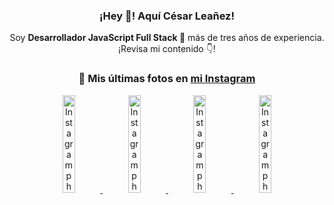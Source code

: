 <div align="center">

<h3>¡Hey 👋! Aquí César Leañez!</h3>

<p>Soy <strong>Desarrollador JavaScript Full Stack 🚀</strong> más de tres años de experiencia.<br />¡Revisa mi contenido 👇!</p>

### 📸 Mis últimas fotos en [mi Instagram](https://instagram.com/cesarsoftware.dev)


<a href='https://instagram.com/p/DICt8_ruj1K' target='_blank'>
  <img width='20%' src='https://instagram.fcmn2-1.fna.fbcdn.net/v/t51.2885-15/487811720_2261442050918393_7784971145546330846_n.jpg?stp=dst-jpg_e15_tt6&efg=eyJ2ZW5jb2RlX3RhZyI6IkNMSVBTLmltYWdlX3VybGdlbi42NDB4MTE1Ni5zZHIuZjcxODc4LmRlZmF1bHRfY292ZXJfZnJhbWUifQ&_nc_ht=instagram.fcmn2-1.fna.fbcdn.net&_nc_cat=105&_nc_oc=Q6cZ2QG90ErT2Jox-b2XqNUmKl9Ygw5g9NfN0KrflkGJ_WgjsXdvjsUihqGxi07l5dUxtIw&_nc_ohc=sAFwlVpa4KwQ7kNvwHl2XRm&_nc_gid=ap24z08M-fj6OtVMO82jcg&edm=ACWDqb8BAAAA&ccb=7-5&ig_cache_key=MzYwMzY0NDc1NTQ5MDc4MjUzOA%3D%3D.3-ccb7-5&oh=00_AfFaW1TlRYrCMqzCRIEqdkGyWeB4mvJKyS5JPqdSZs67dw&oe=67FE2161&_nc_sid=ee9879' alt='Instagram photo' />
</a>
<a href='https://instagram.com/p/DIAOH7MuTdG' target='_blank'>
  <img width='20%' src='https://instagram.fcmn3-2.fna.fbcdn.net/v/t51.2885-15/487701094_964176539225257_203758693226461245_n.jpg?stp=dst-jpg_e15_tt6&efg=eyJ2ZW5jb2RlX3RhZyI6IkNMSVBTLmltYWdlX3VybGdlbi42NDB4MTE1Ni5zZHIuZjcxODc4LmRlZmF1bHRfY292ZXJfZnJhbWUifQ&_nc_ht=instagram.fcmn3-2.fna.fbcdn.net&_nc_cat=101&_nc_oc=Q6cZ2QG90ErT2Jox-b2XqNUmKl9Ygw5g9NfN0KrflkGJ_WgjsXdvjsUihqGxi07l5dUxtIw&_nc_ohc=BGiClfiAbS0Q7kNvwFkP2sT&_nc_gid=ap24z08M-fj6OtVMO82jcg&edm=ACWDqb8BAAAA&ccb=7-5&ig_cache_key=MzYwMjk0MTgxOTE0ODEyMTkyNg%3D%3D.3-ccb7-5&oh=00_AfFwOo4RiVIXGRGwoGQBw7qIwolqi95p2T5FThTg9KknzQ&oe=67FE3318&_nc_sid=ee9879' alt='Instagram photo' />
</a>
<a href='https://instagram.com/p/DHtKENeumyc' target='_blank'>
  <img width='20%' src='https://instagram.fcmn2-2.fna.fbcdn.net/v/t51.2885-15/486620439_1373071664043671_6215675251976925620_n.jpg?stp=dst-jpg_e15_tt6&efg=eyJ2ZW5jb2RlX3RhZyI6IkNMSVBTLmltYWdlX3VybGdlbi42NDB4MTE0Ni5zZHIuZjcxODc4LmRlZmF1bHRfY292ZXJfZnJhbWUifQ&_nc_ht=instagram.fcmn2-2.fna.fbcdn.net&_nc_cat=111&_nc_oc=Q6cZ2QG90ErT2Jox-b2XqNUmKl9Ygw5g9NfN0KrflkGJ_WgjsXdvjsUihqGxi07l5dUxtIw&_nc_ohc=ILXmUXPCv8AQ7kNvwGJy1JC&_nc_gid=ap24z08M-fj6OtVMO82jcg&edm=ACWDqb8BAAAA&ccb=7-5&ig_cache_key=MzU5NzU3NTk0NzE1NjA5MDAxMg%3D%3D.3-ccb7-5&oh=00_AfGMalqnZeOaftete3DoTvVuyG_qWIWB5NOLBLf03LswbQ&oe=67FE48A4&_nc_sid=ee9879' alt='Instagram photo' />
</a>
<a href='https://instagram.com/p/DG56-A2MYRH' target='_blank'>
  <img width='20%' src='https://instagram.fcmn2-1.fna.fbcdn.net/v/t51.2885-15/482937859_17909133159097059_4067759707531801866_n.jpg?stp=dst-jpg_e15_tt6&efg=eyJ2ZW5jb2RlX3RhZyI6IkZFRUQuaW1hZ2VfdXJsZ2VuLjIxNjB4MTIxNS5zZHIuZjc1NzYxLmRlZmF1bHRfaW1hZ2UifQ&_nc_ht=instagram.fcmn2-1.fna.fbcdn.net&_nc_cat=103&_nc_oc=Q6cZ2QG90ErT2Jox-b2XqNUmKl9Ygw5g9NfN0KrflkGJ_WgjsXdvjsUihqGxi07l5dUxtIw&_nc_ohc=DYAyHuxWlQcQ7kNvwGDa1sR&_nc_gid=ap24z08M-fj6OtVMO82jcg&edm=ACWDqb8BAAAA&ccb=7-5&ig_cache_key=MzU4MzE1NDMyNjc2NDM1NjY3OQ%3D%3D.3-ccb7-5&oh=00_AfHVpdkUO1zJJHcQYf2mN8uDgUfTpJgt2MPuyk7ebkrkvg&oe=67FE47E9&_nc_sid=ee9879' alt='Instagram photo' />
</a>

</div>
